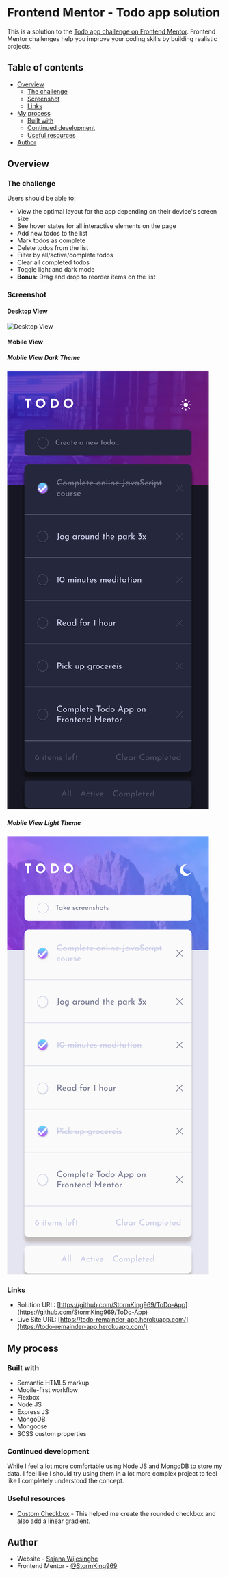 # Frontend Mentor - Todo app solution

This is a solution to the [Todo app challenge on Frontend Mentor](https://www.frontendmentor.io/challenges/todo-app-Su1_KokOW). Frontend Mentor challenges help you improve your coding skills by building realistic projects. 

## Table of contents

- [Overview](#overview)
  - [The challenge](#the-challenge)
  - [Screenshot](#screenshot)
  - [Links](#links)
- [My process](#my-process)
  - [Built with](#built-with)
  - [Continued development](#continued-development)
  - [Useful resources](#useful-resources)
- [Author](#author)

## Overview

### The challenge

Users should be able to:

- View the optimal layout for the app depending on their device's screen size
- See hover states for all interactive elements on the page
- Add new todos to the list
- Mark todos as complete
- Delete todos from the list
- Filter by all/active/complete todos
- Clear all completed todos
- Toggle light and dark mode
- **Bonus**: Drag and drop to reorder items on the list

### Screenshot

#### Desktop View
![Desktop View](./screenshots/desktop.png)

#### Mobile View

##### Mobile View Dark Theme
![Dark Mobile View](./screenshots/mobile-dark.png)

##### Mobile View Light Theme
![Light Mobile View](./screenshots/mobile-light.png)

### Links

- Solution URL: [https://github.com/StormKing969/ToDo-App](https://github.com/StormKing969/ToDo-App)
- Live Site URL: [https://todo-remainder-app.herokuapp.com/](https://todo-remainder-app.herokuapp.com/)

## My process

### Built with

- Semantic HTML5 markup
- Mobile-first workflow
- Flexbox
- Node JS
- Express JS
- MongoDB
- Mongoose
- SCSS custom properties


### Continued development

While I feel a lot more comfortable using Node JS and MongoDB to store my data. I feel like I should try using them in a lot more complex project to feel like I completely understood the concept.

### Useful resources

- [Custom Checkbox](https://dev.to/kunaal438/checkbox-css-style-gradient-checkbox-with-pure-css-custom-input-css-3gko) - This helped me create the rounded checkbox and also add a linear gradient.

## Author

- Website - [Sajana Wijesinghe](https://sajana-wijesinghe.com/)
- Frontend Mentor - [@StormKing969](https://www.frontendmentor.io/profile/StormKing969)
